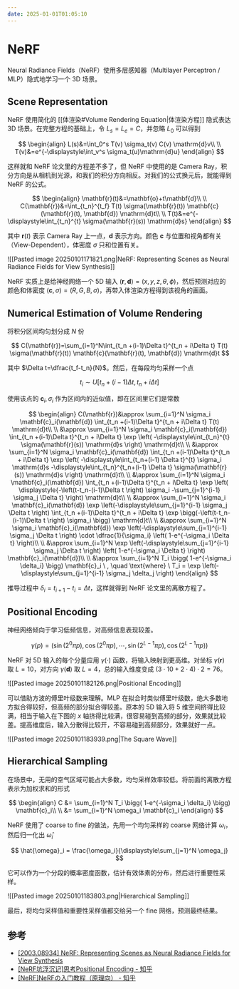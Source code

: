 ```yaml
---
date: 2025-01-01T01:05:10
---
```


# NeRF

Neural Radiance Fields（NeRF）使用多层感知器（Multilayer Perceptron / MLP）隐式地学习一个 3D 场景。

## Scene Representation

NeRF 使用简化的 [[体渲染#Volume Rendering Equation|体渲染方程]] 隐式表达 3D 场景。在完整方程的基础上，令 $L_s=L_e=C$，并忽略 $L_0$ 可以得到

$$
\begin{align}
L(s)&=\int_0^s T(v) \sigma_t(v) C(v) \mathrm{d}v\\
\\
T(v)&=e^{-\displaystyle\int_v^s \sigma_t(u)\mathrm{d}u}
\end{align}
$$

这样就和 NeRF 论文里的方程差不多了，但 NeRF 中使用的是 Camera Ray，积分方向是从相机到光源，和我们的积分方向相反。对我们的公式换元后，就能得到 NeRF 的公式。

$$
\begin{align}
\mathbf{r}(t)&=\mathbf{o}+t\mathbf{d}\\
\\
C(\mathbf{r})&=\int_{t_n}^{t_f} T(t) \sigma(\mathbf{r}(t)) \mathbf{c}(\mathbf{r}(t), \mathbf{d}) \mathrm{d}t\\
\\
T(t)&=e^{-\displaystyle\int_{t_n}^{t}  \sigma(\mathbf{r}(s)) \mathrm{d}s}
\end{align}
$$

其中 $\mathbf{r}(t)$ 表示 Camera Ray 上一点，$\mathbf{d}$ 表示方向。颜色 $\mathbf{c}$ 与位置和视角都有关（View-Dependent），体密度 $\sigma$ 只和位置有关。

![[Pasted image 20250101171821.png|NeRF: Representing Scenes as Neural Radiance Fields for View Synthesis]]

NeRF 实质上是给神经网络一个 5D 输入 $(\mathbf{r},\mathbf{d})=(x,y,z,\theta,\phi)$，然后预测对应的颜色和体密度 $(\mathbf{c},\sigma)=(R,G,B,\sigma)$，再带入体渲染方程得到该视角的画面。

## Numerical Estimation of Volume Rendering

将积分区间均匀划分成 $N$ 份

$$
C(\mathbf{r})=\sum_{i=1}^N\int_{t_n +(i-1)\Delta t}^{t_n + i\Delta t} T(t) \sigma(\mathbf{r}(t)) \mathbf{c}(\mathbf{r}(t), \mathbf{d}) \mathrm{d}t
$$

其中 $\Delta t=\dfrac{t_f-t_n}{N}$。然后，在每段均匀采样一个点

$$
t_i \sim U \left[ t_n+(i-1) \Delta t, t_n+i \Delta t \right]
$$

使用该点的 $\mathbf{c}_i,\sigma_i$ 作为区间内的近似值，即在区间里它们是常数

$$
\begin{align}
C(\mathbf{r})&\approx \sum_{i=1}^N \sigma_i \mathbf{c}_i(\mathbf{d}) \int_{t_n +(i-1)\Delta t}^{t_n + i\Delta t} T(t) \mathrm{d}t\\
\\
&\approx \sum_{i=1}^N \sigma_i \mathbf{c}_i(\mathbf{d}) \int_{t_n +(i-1)\Delta t}^{t_n + i\Delta t} \exp \left( -\displaystyle\int_{t_n}^{t}  \sigma(\mathbf{r}(s)) \mathrm{d}s \right) \mathrm{d}t\\
\\
&\approx \sum_{i=1}^N \sigma_i \mathbf{c}_i(\mathbf{d}) \int_{t_n +(i-1)\Delta t}^{t_n + i\Delta t} \exp \left( -\displaystyle\int_{t_n+(i-1) \Delta t}^{t}  \sigma_i \mathrm{d}s -\displaystyle\int_{t_n}^{t_n+(i-1) \Delta t}  \sigma(\mathbf{r}(s)) \mathrm{d}s \right) \mathrm{d}t\\
\\
&\approx \sum_{i=1}^N \sigma_i \mathbf{c}_i(\mathbf{d}) \int_{t_n +(i-1)\Delta t}^{t_n + i\Delta t} \exp \left( \displaystyle{-\left(t-t_n-(i-1)\Delta t \right) \sigma_i -\sum_{j=1}^{i-1}  \sigma_j \Delta t} \right) \mathrm{d}t\\
\\
&\approx \sum_{i=1}^N \sigma_i \mathbf{c}_i(\mathbf{d}) \exp \left(-\displaystyle\sum_{j=1}^{i-1}  \sigma_j \Delta t \right) \int_{t_n +(i-1)\Delta t}^{t_n + i\Delta t} \exp \bigg(-\left(t-t_n-(i-1)\Delta t \right) \sigma_i \bigg) \mathrm{d}t\\
\\
&\approx \sum_{i=1}^N \sigma_i \mathbf{c}_i(\mathbf{d}) \exp \left(-\displaystyle\sum_{j=1}^{i-1}  \sigma_j \Delta t \right) \cdot \dfrac{1}{\sigma_i} \left( 1-e^{-\sigma_i \Delta t} \right)\\
\\
&\approx \sum_{i=1}^N \exp \left(-\displaystyle\sum_{j=1}^{i-1}  \sigma_j \Delta t \right) \left( 1-e^{-\sigma_i \Delta t} \right) \mathbf{c}_i(\mathbf{d})\\
\\
&\approx \sum_{i=1}^N T_i \bigg( 1-e^{-\sigma_i \delta_i} \bigg) \mathbf{c}_i \ , \quad \text{where} \ T_i = \exp \left(-\displaystyle\sum_{j=1}^{i-1}  \sigma_j \delta_j \right)
\end{align}
$$

推导过程中 $\delta_i=t_{i+1}-t_i=\Delta t$，这样就得到 NeRF 论文里的离散方程了。

## Positional Encoding

神经网络倾向于学习低频信息，对高频信息表现较差。

$$
\gamma(p)=\bigg( \sin (2^0 \pi p), \cos (2^0 \pi p), \cdots, \sin (2^{L-1} \pi p), \cos (2^{L-1} \pi p) \bigg)
$$

NeRF 对 5D 输入的每个分量应用 $\gamma(\cdot)$ 函数，将输入映射到更高维。对坐标 $\gamma(\mathbf{r})$ 取 $L=10$，对方向 $\gamma(\mathbf{d})$ 取 $L=4$，总的输入维度变成 $(3 \cdot 10 + 2 \cdot 4) \cdot 2 = 76$。

![[Pasted image 20250101182126.png|Positional Encoding]]

可以借助方波的傅里叶级数来理解。MLP 在拟合时类似傅里叶级数，绝大多数地方拟合得较好，但高频的部分拟合得较差。原本的 5D 输入将 5 维空间挤得比较满，相当于输入在下图的 $x$ 轴挤得比较满，很容易碰到高频的部分，效果就比较差。提高维度后，输入分散得比较开，不容易碰到高频部分，效果就好一点。

![[Pasted image 20250101183939.png|The Square Wave]]

## Hierarchical Sampling

在场景中，无用的空气区域可能占大多数，均匀采样效率较低。将前面的离散方程表示为加权求和的形式

$$
\begin{align}
C &= \sum_{i=1}^N T_i \bigg( 1-e^{-\sigma_i \delta_i} \bigg) \mathbf{c}_i\\
\\
&= \sum_{i=1}^N \omega_i \mathbf{c}_i
\end{align}
$$

NeRF 使用了 coarse to fine 的做法，先用一个均匀采样的 coarse 网络计算 $\omega_i$，然后归一化出 $\hat{\omega}_i$

$$
\hat{\omega}_i = \frac{\omega_i}{\displaystyle\sum_{j=1}^N \omega_j}
$$

它可以作为一个分段的概率密度函数，估计有效体素的分布，然后进行重要性采样。

![[Pasted image 20250101183803.png|Hierarchical Sampling]]

最后，将均匀采样值和重要性采样值都交给另一个 fine 网络，预测最终结果。

## 参考

- [[2003.08934] NeRF: Representing Scenes as Neural Radiance Fields for View Synthesis](https://arxiv.org/abs/2003.08934)
- [[NeRF坑浮沉记]思考Positional Encoding - 知乎](https://zhuanlan.zhihu.com/p/623432244)
- [[NeRF]NeRFの入门教程（原理向） - 知乎](https://zhuanlan.zhihu.com/p/481275794)

